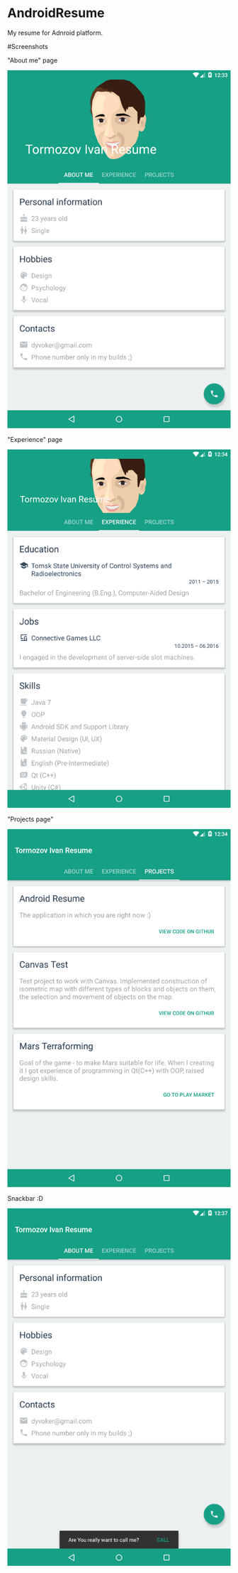 # AndroidResume
My resume for Adnroid platform.

#Screenshots

"About me" page

![Screenshot](screenshots/screenshot_1.PNG)

"Experience" page

![Screenshot](screenshots/screenshot_2.PNG)

"Projects page"

![Screenshot](screenshots/screenshot_3.PNG)

Snackbar :D

![Screenshot](screenshots/screenshot_4.PNG)
